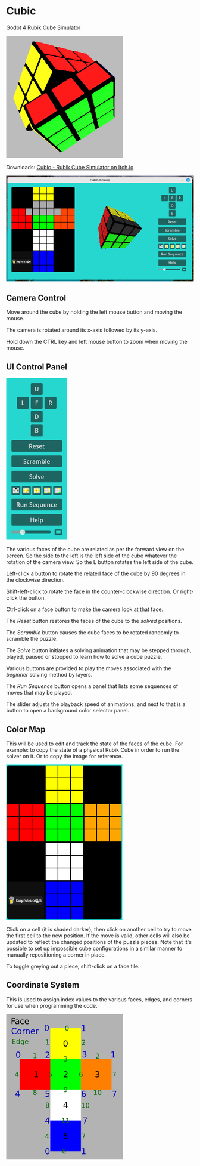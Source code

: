 # Cubic
Godot 4 Rubik Cube Simulator

![Cube](media/cube1.png)

Downloads: [Cubic - Rubik Cube Simulator on Itch.io](https://andrew-wilkes.itch.io/cubic)

![Latest](media/screenshot.png)

## Camera Control

Move around the cube by holding the left mouse button and moving the mouse.

The camera is rotated around its x-axis followed by its y-axis.

Hold down the CTRL key and left mouse button to zoom when moving the mouse.

## UI Control Panel

![Control Panel](media/control-panel.png)

The various faces of the cube are related as per the forward view on the screen. So the side to the left is the left side of the cube whatever the rotation of the camera view. So the L button rotates the left side of the cube.

Left-click a button to rotate the related face of the cube by 90 degrees in the clockwise direction.

Shift-left-click to rotate the face in the counter-clockwise direction. Or right-click the button.

Ctrl-click on a face button to make the camera look at that face.

The *Reset* button restores the faces of the cube to the *solved* positions.

The *Scramble* button causes the cube faces to be rotated randomly to scramble the puzzle.

The *Solve* button initiates a solving animation that may be stepped through, played, paused or stopped to learn how to solve a cube puzzle.

Various buttons are provided to play the moves associated with the *beginner* solving method by layers.

The *Run Sequence* button opens a panel that lists some sequences of moves that may be played.

The slider adjusts the playback speed of animations, and next to that is a button to open a background color selector panel.

## Color Map

This will be used to edit and track the state of the faces of the cube. For example: to copy the state of a physical Rubik Cube in order to run the solver on it. Or to copy the image for reference.

![Color Map](media/color-map.png)

Click on a cell (it is shaded darker), then click on another cell to try to move the first cell to the new position. If the move is valid, other cells will also be updated to reflect the changed positions of the puzzle pieces. Note that it's possible to set up impossible cube configurations in a similar manner to manually repositioning a corner in place.

To toggle greying out a piece, shift-click on a face tile.

## Coordinate System

This is used to assign index values to the various faces, edges, and corners for use when programming the code.

![coordinates](media/coordinates.png)
